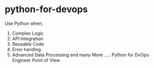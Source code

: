 # python-for-devops

Use Python when,
1. Complex Logic
2. API Integration
3. Reusable Code
4. Error handing
5. Advanced Data Processing and many More .....
Python for DvOps Engineer Point of View
